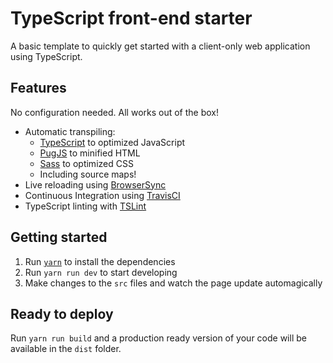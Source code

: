 # TypeScript front-end starter
A basic template to quickly get started with a client-only web application using TypeScript.

## Features
No configuration needed. All works out of the box!

- Automatic transpiling:
    - [TypeScript](https://www.typescriptlang.org/) to optimized JavaScript
    - [PugJS](https://pugjs.org) to minified HTML
    - [Sass](http://sass-lang.com/) to optimized CSS
    - Including source maps!
- Live reloading using [BrowserSync](https://www.browsersync.io/)
- Continuous Integration using [TravisCI](https://travis-ci.org/)
- TypeScript linting with [TSLint](https://palantir.github.io/tslint/)

## Getting started
1. Run [`yarn`](https://yarnpkg.com/) to install the dependencies
2. Run `yarn run dev` to start developing
3. Make changes to the `src` files and watch the page update automagically

## Ready to deploy
Run `yarn run build` and a production ready version of your code will be available in the `dist` folder.
